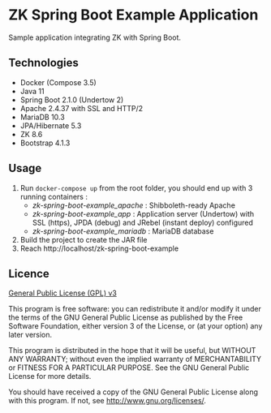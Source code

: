 # ZK Spring Boot Example Application

Sample application integrating ZK with Spring Boot.

## Technologies

- Docker (Compose 3.5)
- Java 11
- Spring Boot 2.1.0 (Undertow 2)
- Apache 2.4.37 with SSL and HTTP/2
- MariaDB 10.3
- JPA/Hibernate 5.3
- ZK 8.6
- Bootstrap 4.1.3

## Usage

1. Run `docker-compose up` from the root folder, you should end up with 3 running containers :
   - _zk-spring-boot-example_apache_ : Shibboleth-ready Apache
   - _zk-spring-boot-example_app_ : Application server (Undertow) with SSL (https), JPDA (debug) and JRebel (instant deploy) configured
   - _zk-spring-boot-example_mariadb_ : MariaDB database
2. Build the project to create the JAR file
2. Reach http://localhost/zk-spring-boot-example

## Licence

[General Public License (GPL) v3](https://www.gnu.org/licenses/gpl-3.0.en.html)

This program is free software: you can redistribute it and/or modify it under the terms of the GNU
General Public License as published by the Free Software Foundation, either version 3 of the
License, or (at your option) any later version.

This program is distributed in the hope that it will be useful, but WITHOUT ANY WARRANTY; without
even the implied warranty of MERCHANTABILITY or FITNESS FOR A PARTICULAR PURPOSE. See the GNU
General Public License for more details.
    
You should have received a copy of the GNU General Public License along with this program.  If not,
see <http://www.gnu.org/licenses/>.